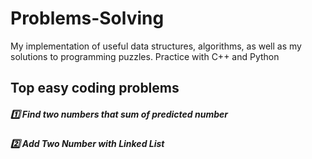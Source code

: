 # Problems-Solving
My implementation of useful data structures, algorithms, as well as my solutions to programming puzzles.
Practice with C++ and Python

## Top easy coding problems

  ##### :one: Find two numbers that sum of predicted number

  ##### :two: Add Two Number with Linked List
